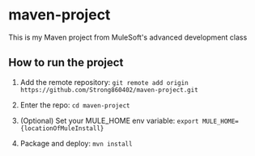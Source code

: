 # maven-project

This is my Maven project from MuleSoft's advanced development class

## How to run the project

1. Add the remote repository: `git remote add origin https://github.com/Strong860402/maven-project.git`

2. Enter the repo: `cd maven-project`

3. (Optional) Set your MULE_HOME env variable: `export MULE_HOME={locationOfMuleInstall}`

4. Package and deploy: `mvn install`